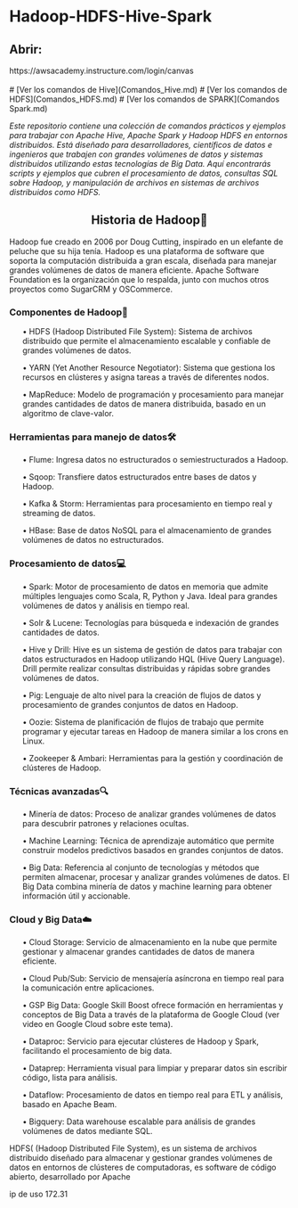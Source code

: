 # Hadoop-HDFS-Hive-Spark
<h2>Abrir:</h2>
https://awsacademy.instructure.com/login/canvas
<br/><br/>
# [Ver los comandos de Hive](Comandos_Hive.md)
# [Ver los comandos de HDFS](Comandos_HDFS.md)
# [Ver los comandos de SPARK](Comandos Spark.md)

*Este repositorio contiene una colección de comandos prácticos y ejemplos para trabajar con Apache Hive, Apache Spark y Hadoop HDFS en entornos distribuidos. Está diseñado para desarrolladores, científicos de datos e ingenieros que trabajen con grandes volúmenes de datos y sistemas distribuidos utilizando estas tecnologías de Big Data. Aquí encontrarás scripts y ejemplos que cubren el procesamiento de datos, consultas SQL sobre Hadoop, y manipulación de archivos en sistemas de archivos distribuidos como HDFS.*
<h2 align="center">Historia de Hadoop📜</h2>
<p>Hadoop fue creado en 2006 por Doug Cutting, inspirado en un elefante de peluche que su hija tenía. Hadoop es una plataforma de software que soporta la computación distribuida a gran escala, diseñada para manejar grandes volúmenes de datos de manera eficiente. Apache Software Foundation es la organización que lo respalda, junto con muchos otros proyectos como SugarCRM y OSCommerce.</p>
<h3>Componentes de Hadoop🔧</h3>

<ul>•	HDFS (Hadoop Distributed File System): Sistema de archivos distribuido que permite el almacenamiento escalable y confiable de grandes volúmenes de datos.</ul>
<ul>•	YARN (Yet Another Resource Negotiator): Sistema que gestiona los recursos en clústeres y asigna tareas a través de diferentes nodos.</ul>
<ul>•	MapReduce: Modelo de programación y procesamiento para manejar grandes cantidades de datos de manera distribuida, basado en un algoritmo de clave-valor.</ul>

<h3>Herramientas para manejo de datos🛠️</h3>

<ul>•	Flume: Ingresa datos no estructurados o semiestructurados a Hadoop.</ul>
<ul>•	Sqoop: Transfiere datos estructurados entre bases de datos y Hadoop.</ul>
<ul>•	Kafka & Storm: Herramientas para procesamiento en tiempo real y streaming de datos.</ul>
<ul>•	HBase: Base de datos NoSQL para el almacenamiento de grandes volúmenes de datos no estructurados.</ul>

<h3>Procesamiento de datos💻</h3>

<ul>•	Spark: Motor de procesamiento de datos en memoria que admite múltiples lenguajes como Scala, R, Python y Java. Ideal para grandes volúmenes de datos y análisis en tiempo real.</ul>
<ul>•	Solr & Lucene: Tecnologías para búsqueda e indexación de grandes cantidades de datos.</ul>
<ul>•	Hive y Drill: Hive es un sistema de gestión de datos para trabajar con datos estructurados en Hadoop utilizando HQL (Hive Query Language). Drill permite realizar consultas distribuidas y rápidas sobre grandes volúmenes de datos.</ul>
<ul>•	Pig: Lenguaje de alto nivel para la creación de flujos de datos y procesamiento de grandes conjuntos de datos en Hadoop.</ul>
<ul>•	Oozie: Sistema de planificación de flujos de trabajo que permite programar y ejecutar tareas en Hadoop de manera similar a los crons en Linux.</ul>
<ul>•	Zookeeper & Ambari: Herramientas para la gestión y coordinación de clústeres de Hadoop.</ul>

<h3>Técnicas avanzadas🔍</h3>

<ul>•	Minería de datos: Proceso de analizar grandes volúmenes de datos para descubrir patrones y relaciones ocultas.</ul>
<ul>•	Machine Learning: Técnica de aprendizaje automático que permite construir modelos predictivos basados en grandes conjuntos de datos.</ul>
<ul>•	Big Data: Referencia al conjunto de tecnologías y métodos que permiten almacenar, procesar y analizar grandes volúmenes de datos. El Big Data combina minería de datos y machine learning para obtener información útil y accionable.</ul>
<h3>Cloud y Big Data☁️</h3>
<ul>•	Cloud Storage: Servicio de almacenamiento en la nube que permite gestionar y almacenar grandes cantidades de datos de manera eficiente.</ul>
<ul>•	Cloud Pub/Sub: Servicio de mensajería asíncrona en tiempo real para la comunicación entre aplicaciones.</ul>
<ul>•	GSP Big Data: Google Skill Boost ofrece formación en herramientas y conceptos de Big Data a través de la plataforma de Google Cloud (ver video en Google Cloud sobre este tema).</ul>
<ul>•	Dataproc: Servicio para ejecutar clústeres de Hadoop y Spark, facilitando el procesamiento de big data.</ul>
<ul>•	Dataprep: Herramienta visual para limpiar y preparar datos sin escribir código, lista para análisis.</ul>
<ul>•	Dataflow: Procesamiento de datos en tiempo real para ETL y análisis, basado en Apache Beam.</ul>
<ul>•	Bigquery: Data warehouse escalable para análisis de grandes volúmenes de datos mediante SQL.</ul>

<p>HDFS( (Hadoop Distributed File System), es un sistema de archivos distribuido diseñado para almacenar y gestionar grandes volúmenes de datos en entornos de clústeres de computadoras, es software de código abierto, desarrollado por Apache</p>

ip de uso 172.31 


